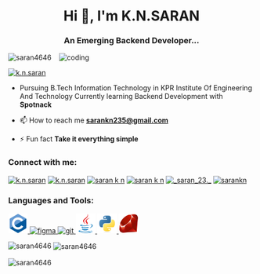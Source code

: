 <h1 align="center">Hi 👋, I'm K.N.SARAN</h1>
<h3 align="center">An Emerging Backend Developer...</h3>
<img align="right" alt="coding" width="400" src="https://encrypted-tbn0.gstatic.com/images?q=tbn:ANd9GcQyF3L4FPUShU7Iq8FXP8Z8NmDAY1lm325fyw&s">

<p align="left"> <img src="https://komarev.com/ghpvc/?username=saran4646&label=Profile%20views&color=0e75b6&style=flat" alt="saran4646" /> </p>

<p align="left"> <a href="https://twitter.com/k.n.saran" target="blank"><img src="https://img.shields.io/twitter/follow/k.n.saran?logo=twitter&style=for-the-badge" alt="k.n.saran" /></a> </p>

- Pursuing B.Tech Information Technology in KPR Institute Of Engineering And Technology Currently learning Backend Development with **Spotnack**

- 📫 How to reach me **sarankn235@gmail.com**

- ⚡ Fun fact **Take it everything simple**

<h3 align="left">Connect with me:</h3>
<p align="left">
<a href="https://twitter.com/k.n.saran" target="blank"><img align="center" src="https://raw.githubusercontent.com/rahuldkjain/github-profile-readme-generator/master/src/images/icons/Social/twitter.svg" alt="k.n.saran" height="30" width="40" /></a>
<a href="https://linkedin.com/in/k.n.saran" target="blank"><img align="center" src="https://raw.githubusercontent.com/rahuldkjain/github-profile-readme-generator/master/src/images/icons/Social/linked-in-alt.svg" alt="k.n.saran" height="30" width="40" /></a>
<a href="https://kaggle.com/saran k n" target="blank"><img align="center" src="https://raw.githubusercontent.com/rahuldkjain/github-profile-readme-generator/master/src/images/icons/Social/kaggle.svg" alt="saran k n" height="30" width="40" /></a>
<a href="https://fb.com/saran k n" target="blank"><img align="center" src="https://raw.githubusercontent.com/rahuldkjain/github-profile-readme-generator/master/src/images/icons/Social/facebook.svg" alt="saran k n" height="30" width="40" /></a>
<a href="https://instagram.com/_saran_23._" target="blank"><img align="center" src="https://raw.githubusercontent.com/rahuldkjain/github-profile-readme-generator/master/src/images/icons/Social/instagram.svg" alt="_saran_23._" height="30" width="40" /></a>
<a href="https://medium.com/sarankn" target="blank"><img align="center" src="https://raw.githubusercontent.com/rahuldkjain/github-profile-readme-generator/master/src/images/icons/Social/medium.svg" alt="sarankn" height="30" width="40" /></a>
</p>

<h3 align="left">Languages and Tools:</h3>
<p align="left"> <a href="https://www.cprogramming.com/" target="_blank" rel="noreferrer"> <img src="https://raw.githubusercontent.com/devicons/devicon/master/icons/c/c-original.svg" alt="c" width="40" height="40"/> </a> <a href="https://www.figma.com/" target="_blank" rel="noreferrer"> <img src="https://www.vectorlogo.zone/logos/figma/figma-icon.svg" alt="figma" width="40" height="40"/> </a> <a href="https://git-scm.com/" target="_blank" rel="noreferrer"> <img src="https://www.vectorlogo.zone/logos/git-scm/git-scm-icon.svg" alt="git" width="40" height="40"/> </a> <a href="https://www.java.com" target="_blank" rel="noreferrer"> <img src="https://raw.githubusercontent.com/devicons/devicon/master/icons/java/java-original.svg" alt="java" width="40" height="40"/> </a> <a href="https://www.python.org" target="_blank" rel="noreferrer"> <img src="https://raw.githubusercontent.com/devicons/devicon/master/icons/python/python-original.svg" alt="python" width="40" height="40"/> </a> <a href="https://www.ruby-lang.org/en/" target="_blank" rel="noreferrer"> <img src="https://raw.githubusercontent.com/devicons/devicon/master/icons/ruby/ruby-original.svg" alt="ruby" width="40" height="40"/> </a> </p>

<p><img align="left" src="https://github-readme-stats.vercel.app/api/top-langs?username=saran4646&show_icons=true&locale=en&layout=compact" alt="saran4646" /></p>

<p>&nbsp;<img align="center" src="https://github-readme-stats.vercel.app/api?username=saran4646&show_icons=true&locale=en" alt="saran4646" /></p>

<p><img align="center" src="https://github-readme-streak-stats.herokuapp.com/?user=saran4646&" alt="saran4646" /></p>
